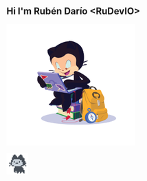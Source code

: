 ## Hi I'm Rubén Darío \<RuDevIO>


<img src="Octocats/studentcat.png" width=300 ><img/>

<img src="Octocats/pixeljumpcat.gif" width=50 ><img/>
